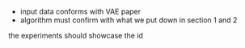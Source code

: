 * input data conforms with VAE paper
* algorithm must confirm with what we put down in section 1 and 2



the experiments should showcase the id